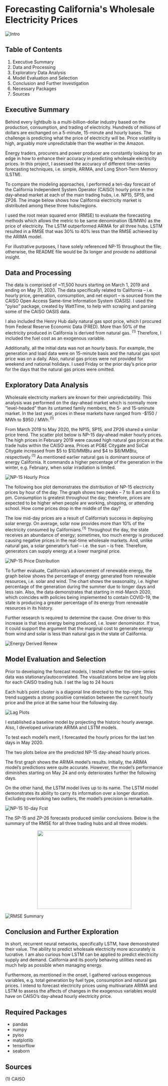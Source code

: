 # Forecasting California's Wholesale Electricity Prices

![Intro](https://github.com/Morgan-Sell/caiso-price-forecast/blob/master/images/re_pic.jpg)

## Table of Contents

1) Executive Summary
2) Data and Processing 
3) Exploratory Data Analysis
4) Model Evaluation and Selection
5) Conclusion and Further Investigation
6) Necessary Packages
7) Sources

## Executive Summary
Behind every lightbulb is a multi-billion-dollar industry based on the production, consumption, and trading of electricity. Hundreds of millions of dollars are exchanged on a 5-minute, 15-minute and hourly bases. The challenge is predicting what the price of electricity will be. Price volatility is high, arguably more unpredictable than the weather in the Amazon. 

Energy traders, procurers and power producer are constantly looking for an edge in how to enhance their accuracy in predicting wholesale electricity prices. 
In this project, I assessed the accuracy of different time-series forecasting techniques, i.e. simple, ARIMA, and Long Short-Term Memory (LSTM).

To compare the modeling approaches, I performed a ten-day forecast of the California Independent System Operator (CAISO) hourly price in the day-ahead market at each of the main trading hubs, i.e. NP15, SP15, and ZP26. The image below shows how California electricity market is distributed among these three hubs/regions.

I used the root mean squared error (RMSE) to evaluate the forecasting methods which allows the metric to be same denomination ($/MWh) as the price of electricity. The LSTM outperformed ARIMA for all three hubs. LSTM resulted in a RMSE that was 30% to 40% less than the RMSE achieved by the ARIMA model.

For illustrative purposes, I have solely referenced NP-15 throughout the file; otherwise, the README file would be 3x longer and provide no additional insight. 

<p align="center"
![CAISO Hubs](https://github.com/Morgan-Sell/caiso-price-forecast/blob/master/images/caiso_hubs.png)
</p>

## Data and Processing

The data is comprised of ~11,500 hours starting on March 1, 2019 and ending on May 31, 2020. The data specifically related to California – i.e. hourly price, generation, consumption, and net export – is sourced from the CAISO Open Access Same-time Information System (OASIS). I used the “pyiso” package, created by WattTime, to help with scraping and parsing some of the CAISO OASIS data.

I also included the Henry Hub daily natural gas spot price, which I procured from Federal Reserve Economic Data (FRED). More than 50% of the electricity produced in California is derived from natural gas. <sup>(1)</sup> Therefore, I included the fuel cost as an exogenous variable.

Additionally, all the initial data was not an hourly basis. For example, the generation and load data were on 15-minute basis and the natural gas spot price was on a daily. Also, natural gas prices were not provided for weekend and national holidays. I used Friday or the prior day’s price prior for the days that the natural gas prices were omitted.


## Exploratory Data Analysis

Wholesale electricity markers are known for their unpredictability. This analysis was performed on the day-ahead market which is normally more “level-headed” than its untamed family members, the 5- and 15-sminute market. In the last year, prices in these markets have ranged from -$150 / MWh to $950 / MWh.<sup>(1)</sup>

From March 2019 to May 2020, the NP15, SP15, and ZP26 shared a similar price trend. The scatter plot below is NP-15 day-ahead maker hourly prices. The high prices in February 2019 were caused high natural gas prices at the trade hubs within the CAISO area. Prices at PG&E Citygate and SoCal Citygate increased from $5 to $10/MMBtu and $4 to $8/MMBtu, respectively.<sup>(1)</sup> As mentioned earlier natural gas is dominant source of energy California. It commands a higher percentage of the generation in the winter, e.g. February, when solar irradiation is limited.


![NP-15 Hourly Price](https://github.com/Morgan-Sell/caiso-price-forecast/blob/master/images/np15_day_ahead_price.png)

The following box plot demonstrates the distribution of NP-15 electricity prices by hour of the day. The graph shows two peaks – 7 to 8 am and 6 to pm. Consumption is greatest throughout the day; therefore, prices are expected to be higher when people are working, shopping, or attending school. How come prices drop in the middle of the day?

The low mid-day prices are a result of California’s success in deploying solar energy. On average, solar now provides more than 10% of the electricity consumed by Californians.<sup>(1)</sup> Throughout the day, the state receives an abundance of energy; sometimes, too much energy is produced causing negative prices in the  real-time wholesale markets. And, unlike natural gas, a solar generator’s fuel – i.e. the sun – is free. Therefore, generators can supply energy at a lower marginal price.

![NP-15 Price Distribution](https://github.com/Morgan-Sell/caiso-price-forecast/blob/master/images/np15_hourly_distribution.png)

To further evaluate, California’s advancement of renewable energy, the graph below shows the percentage of energy generated from renewable resources, i.e. solar and wind. The chart shows the seasonality, i.e. higher percentage of the generation during the summer due to longer days and less rain. Also, the data demonstrates that starting in mid-March 2020, which coincides with policies being implemented to contain COVID-19, the state is producing a greater percentage of its energy from renewable resources in its history. 

Further research is required to determine the cause. One driver to this increase is that less energy being produced, i.e. lower denominator. If true, it could support the argument that the marginal cost to generate energy from wind and solar is less than natural gas in the state of California.

![Energy Derived Renew](https://github.com/Morgan-Sell/caiso-price-forecast/blob/master/images/energy_derived_renew.png)


## Model Evaluation and Selection

Prior to developing the forecast models, I tested whether the time-series data was stationary/autocorrelated. The visualizations below are lag plots for each CAISO trading hub. I set the lag to 24 hours 

Each hub’s point cluster is a diagonal line directed to the top-right.  This trend suggests a strong positive correlation between the current hourly price and the price at the same hour the following day. 

![Lag Plots](https://github.com/Morgan-Sell/caiso-price-forecast/blob/master/images/lag_plot.png)

I established a baseline model by projecting the historic hourly average. Also, I developed univariate ARIMA and LSTM models.

To test each model’s merit, I forecasted the hourly prices for the last ten days in May 2020. 

The two plots below are the predicted NP-15 day-ahead hourly prices.

The first graph shows the ARIMA model’s results. Initially, the ARIMA model’s predictions were quite accurate. However, the model’s performance diminishes starting on May 24 and only deteriorates further the following days.

On the other hand, the LSTM model lives up to its name. The LSTM model demonstrates its ability to carry its information over a longer duration. Excluding overlooking two outliers, the model’s precision is remarkable. 
 

![NP-15 10-day Fcst](https://github.com/Morgan-Sell/caiso-price-forecast/blob/master/images/np15_10_day_fcst.png)

The SP-15 and ZP-26 forecasts produced similar conclusions. Below is the summary of the RMSE for all three trading hubs and all three models.


<p align="center">
  <img width="300" height="250" src="https://github.com/Morgan-Sell/caiso-price-forecast/blob/master/images/rmse_summary_table.pn0">
</p>


![RMSE Summary](https://github.com/Morgan-Sell/caiso-price-forecast/blob/master/images/rmse_summary_table.png)

## Conclusion and Further Exploration

In short, recurrent neural networks, specifically LSTM, have demonstrated their value. The ability to predict wholesale electricity more accurately is lucrative. I am also curious how LSTM can be applied to predict electricity supply and demand. California and its poorly behaving utilities need as much help as possible when managing energy.

Furthermore, as mentioned in the onset, I gathered various exogenous variables, e.g. total generation by fuel type, consumption and natural gas prices. I intend to forecast electricity prices using multivariate ARIMA and LSTM to assess the affects of  changes in the exogenous variables would have on CAISO’s day-ahead hourly electricity price.

## Required Packages

- pandas
- numpy
- pyiso
- matplotlib
- tensorflow
- seaborn

## Sources

(1) CAISO